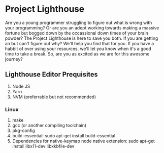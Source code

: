 # Project Lighthouse
Are you a young programmer struggling to figure out what is wrong with your programming? Or are you an adept working towards making a massive fortune but bogged down by the occassional down times of your brain powder?
The Project Lighthouse is here to save you both. If you are getting an but can't figure out why? We'll help you find that for you. If you have a habbit of over using your resources, we'll let you know when it's a good time to take a break.
So, are you as excited as we are for this awesome journey?

## Lighthouse Editor Prequisites
1. Node JS
2. Yarn
3. NVM (preferrable but not recommended)

### Linux
1. make
2. gcc (or another compiling toolchain)
3. pkg-config
4. build-essential: sudo apt-get install build-essential
5. Dependencies for native-keymap node native extension: sudo apt-get install libx11-dev libxkbfile-dev
